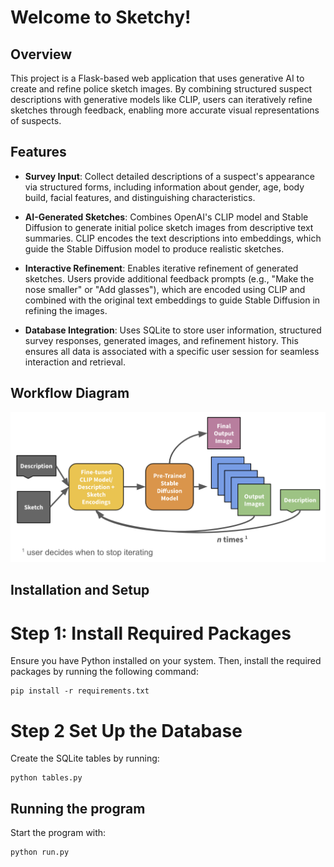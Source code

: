 # Welcome to Sketchy!

## Overview
This project is a Flask-based web application that uses generative AI to create and refine police sketch images. By combining structured suspect descriptions with generative models like CLIP, users can iteratively refine sketches through feedback, enabling more accurate visual representations of suspects.

## Features
- **Survey Input**: Collect detailed descriptions of a suspect's appearance via structured forms, including information about gender, age, body build, facial features, and distinguishing characteristics.

- **AI-Generated Sketches**: Combines OpenAI's CLIP model and Stable Diffusion to generate initial police sketch images from descriptive text summaries. CLIP encodes the text descriptions into embeddings, which guide the Stable Diffusion model to produce realistic sketches.

- **Interactive Refinement**: Enables iterative refinement of generated sketches. Users provide additional feedback prompts (e.g., "Make the nose smaller" or "Add glasses"), which are encoded using CLIP and combined with the original text embeddings to guide Stable Diffusion in refining the images.

- **Database Integration**: Uses SQLite to store user information, structured survey responses, generated images, and refinement history. This ensures all data is associated with a specific user session for seamless interaction and retrieval.


## Workflow Diagram
![Workflow Diagram](diagram.png)  

## Installation and Setup

# Step 1: Install Required Packages
Ensure you have Python installed on your system. Then, install the required packages by running the following command:

```
pip install -r requirements.txt
```

# Step 2 Set Up the Database
Create the SQLite tables by running:

```
python tables.py
```

## Running the program
Start the program with:

```
python run.py
```

